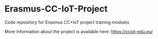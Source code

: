 # Erasmus-CC-IoT-Project
Code repository for Erasmus CC+IoT project training modules

More information about the project is available here: https://cciot-edu.eu/
